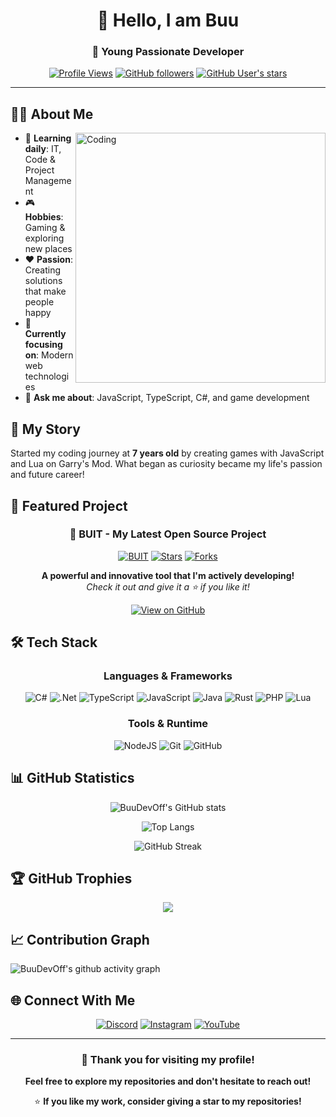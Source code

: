 <div align="center">
  
# 👋 Hello, I am Buu
### 🚀 Young Passionate Developer

[![Profile Views](https://komarev.com/ghpvc/?username=BuuDevOff&label=Profile%20views&color=0e75b6&style=flat)](https://github.com/BuuDevOff)
[![GitHub followers](https://img.shields.io/github/followers/BuuDevOff?label=Followers&style=social)](https://github.com/BuuDevOff?tab=followers)
[![GitHub User's stars](https://img.shields.io/github/stars/BuuDevOff?label=Stars&style=social)](https://github.com/BuuDevOff)

</div>

---

## 🧑‍💻 About Me

<img align="right" alt="Coding" width="400" src="./logo.gif">

- 🎯 **Learning daily**: IT, Code & Project Management
- 🎮 **Hobbies**: Gaming & exploring new places
- ❤️ **Passion**: Creating solutions that make people happy
- 🌱 **Currently focusing on**: Modern web technologies
- 💬 **Ask me about**: JavaScript, TypeScript, C#, and game development

## 📖 My Story

Started my coding journey at **7 years old** by creating games with JavaScript and Lua on Garry's Mod. What began as curiosity became my life's passion and future career!

## 🚀 Featured Project

<div align="center">

### 🔧 **BUIT** - My Latest Open Source Project
[![BUIT](https://img.shields.io/badge/🔥%20BUIT-Open%20Source-success?style=for-the-badge)](https://github.com/BuuDevOff/buit)
[![Stars](https://img.shields.io/github/stars/BuuDevOff/buit?style=for-the-badge&logo=github)](https://github.com/BuuDevOff/buit/stargazers)
[![Forks](https://img.shields.io/github/forks/BuuDevOff/buit?style=for-the-badge&logo=github)](https://github.com/BuuDevOff/buit/network/members)

**A powerful and innovative tool that I'm actively developing!**  
*Check it out and give it a ⭐ if you like it!*

[![View on GitHub](https://img.shields.io/badge/View%20on-GitHub-181717?style=for-the-badge&logo=github)](https://github.com/BuuDevOff/buit)

</div>

## 🛠️ Tech Stack

<div align="center">

### Languages & Frameworks
![C#](https://img.shields.io/badge/c%23-%23239120.svg?style=for-the-badge&logo=c-sharp&logoColor=white)
![.Net](https://img.shields.io/badge/.NET-5C2D91?style=for-the-badge&logo=.net&logoColor=white)
![TypeScript](https://img.shields.io/badge/typescript-%23007ACC.svg?style=for-the-badge&logo=typescript&logoColor=white)
![JavaScript](https://img.shields.io/badge/javascript-%23323330.svg?style=for-the-badge&logo=javascript&logoColor=%23F7DF1E)
![Java](https://img.shields.io/badge/java-%23ED8B00.svg?style=for-the-badge&logo=openjdk&logoColor=white)
![Rust](https://img.shields.io/badge/rust-%23000000.svg?style=for-the-badge&logo=rust&logoColor=white)
![PHP](https://img.shields.io/badge/php-%23777BB4.svg?style=for-the-badge&logo=php&logoColor=white)
![Lua](https://img.shields.io/badge/lua-%232C2D72.svg?style=for-the-badge&logo=lua&logoColor=white)

### Tools & Runtime
![NodeJS](https://img.shields.io/badge/node.js-6DA55F?style=for-the-badge&logo=node.js&logoColor=white)
![Git](https://img.shields.io/badge/git-%23F05033.svg?style=for-the-badge&logo=git&logoColor=white)
![GitHub](https://img.shields.io/badge/github-%23121011.svg?style=for-the-badge&logo=github&logoColor=white)

</div>

## 📊 GitHub Statistics

<div align="center">
  
![BuuDevOff's GitHub stats](https://github-readme-stats.vercel.app/api?username=BuuDevOff&show_icons=true&theme=radical&hide_border=true&count_private=true)

![Top Langs](https://github-readme-stats.vercel.app/api/top-langs/?username=BuuDevOff&layout=compact&theme=radical&hide_border=true)

![GitHub Streak](https://github-readme-streak-stats.herokuapp.com/?user=BuuDevOff&theme=radical&hide_border=true)

</div>

## 🏆 GitHub Trophies

<div align="center">
  
![](https://github-profile-trophy.vercel.app/?username=BuuDevOff&theme=radical&no-frame=true&no-bg=false&margin-w=4)

</div>

## 📈 Contribution Graph

![BuuDevOff's github activity graph](https://github-readme-activity-graph.vercel.app/graph?username=BuuDevOff&theme=redical&hide_border=true)

## 🌐 Connect With Me

<div align="center">
  
[![Discord](https://img.shields.io/badge/Discord-%235865F2.svg?style=for-the-badge&logo=discord&logoColor=white)](https://discord.gg/kayofr)
[![Instagram](https://img.shields.io/badge/Instagram-%23E4405F.svg?style=for-the-badge&logo=Instagram&logoColor=white)](https://instagram.com/buudevoff)
[![YouTube](https://img.shields.io/badge/YouTube-%23FF0000.svg?style=for-the-badge&logo=YouTube&logoColor=white)](https://www.youtube.com/@BuuDevOff)

</div>

---

<div align="center">
  
### 💝 Thank you for visiting my profile!
**Feel free to explore my repositories and don't hesitate to reach out!**

⭐ **If you like my work, consider giving a star to my repositories!**

</div>
